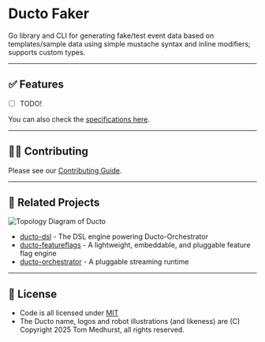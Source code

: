 # Ducto Faker
Go library and CLI for generating fake/test event data based on 
templates/sample data using simple mustache syntax and inline modifiers; 
supports custom types.

---
## ✅ Features

- [ ] TODO!

You can also check the [specifications here](docs/specs.md).

---
## 🧑‍💻 Contributing

Please see our [Contributing Guide](./CONTRIBUTING.md).

---
## 🤖 Related Projects

![Topology Diagram of Ducto](./assets/topology-medium.png)

- [ducto-dsl](https://github.com/tommed/ducto-dsl) - The DSL engine powering Ducto-Orchestrator
- [ducto-featureflags](https://github.com/tommed/ducto-featureflags) - A lightweight, embeddable, and pluggable feature flag engine
- [ducto-orchestrator](https://github.com/tommed/ducto-orchestrator) - A pluggable streaming runtime

---
## 📜 License

- Code is all licensed under [MIT](./LICENSE)
- The Ducto name, logos and robot illustrations (and likeness) are (C) Copyright 2025 Tom Medhurst, all rights reserved.
